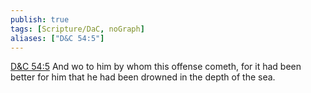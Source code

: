 ```yaml
---
publish: true
tags: [Scripture/DaC, noGraph]
aliases: ["D&C 54:5"]
---
```

[D&C 54:5](https://churchofjesuschrist.org/study/scriptures/dc-testament/dc/54?lang=eng&id=p5#p5) And wo to him by whom this offense cometh, for it had been better for him that he had been drowned in the depth of the sea.
